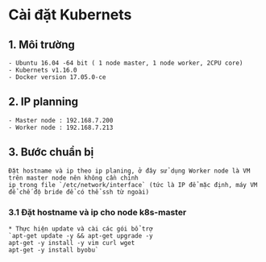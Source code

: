 # Cài đặt Kubernets
## 1. Môi trường
	- Ubuntu 16.04 -64 bit ( 1 node master, 1 node worker, 2CPU core)
	- Kubernets v1.16.0
	- Docker version 17.05.0-ce
## 2. IP planning
	- Master node : 192.168.7.200
	- Worker node : 192.168.7.213
## 3. Bước chuẩn bị
	Đặt hostname và ip theo ip planing, ở đây sử dụng Worker node là VM trên master node nên không cần chỉnh 
	ip trong file `/etc/network/interface` (tức là IP để mặc định, máy VM để chế độ bride để có thể ssh từ ngoài)
### 3.1 Đặt hostname và ip cho node k8s-master
	* Thực hiện update và cài các gói bổ trợ
	`apt-get update -y && apt-get upgrade -y
	apt-get -y install -y vim curl wget 
	apt-get -y install byobu`
